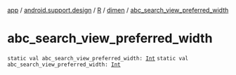[app](../../../index.md) / [android.support.design](../../index.md) / [R](../index.md) / [dimen](index.md) / [abc_search_view_preferred_width](./abc_search_view_preferred_width.md)

# abc_search_view_preferred_width

`static val abc_search_view_preferred_width: `[`Int`](https://kotlinlang.org/api/latest/jvm/stdlib/kotlin/-int/index.html)
`static val abc_search_view_preferred_width: `[`Int`](https://kotlinlang.org/api/latest/jvm/stdlib/kotlin/-int/index.html)